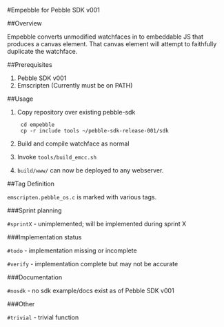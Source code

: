#Empebble for Pebble SDK v001

##Overview

Empebble converts unmodified watchfaces in to embeddable JS that produces a canvas element. That canvas element will attempt to faithfully duplicate the watchface.

##Prerequisites

1. Pebble SDK v001
2. Emscripten (Currently must be on PATH)

##Usage

1. Copy repository over existing pebble-sdk

		cd empebble
		cp -r include tools ~/pebble-sdk-release-001/sdk

2. Build and compile watchface as normal
3. Invoke `tools/build_emcc.sh`
4. `build/www/` can now be deployed to any webserver.

##Tag Definition

`emscripten.pebble_os.c` is marked with various tags.

###Sprint planning

`#sprintX` - unimplemented; will be implemented during sprint X

###Implementation status

`#todo` - implementation missing or incomplete

`#verify` - implementation complete but may not be accurate

###Documentation

`#nosdk` - no sdk example/docs exist as of Pebble SDK v001

###Other

`#trivial` - trivial function